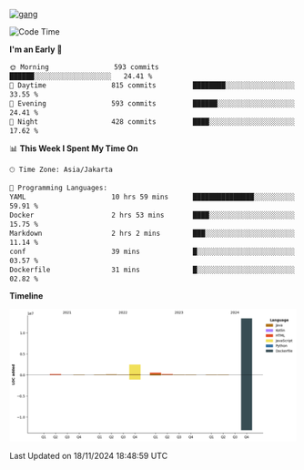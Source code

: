 <!-- [<img src='https://dev.karakun.com/assets/posts/2018-09-16-jc-java-article/3duke_suspects.jpg' alt='java'>](https://github.com/yeahbutstill) -->
[<img src='https://asset-2.tstatic.net/tribunnewswiki/foto/bank/images/Mozart.jpg' alt='gang'>](https://github.com/yeahbutstill)

<!--START_SECTION:waka-->
![Code Time](http://img.shields.io/badge/Code%20Time-2%2C912%20hrs%2014%20mins-blue)

**I'm an Early 🐤** 

```text
🌞 Morning                593 commits         ██████░░░░░░░░░░░░░░░░░░░   24.41 % 
🌆 Daytime                815 commits         ████████░░░░░░░░░░░░░░░░░   33.55 % 
🌃 Evening                593 commits         ██████░░░░░░░░░░░░░░░░░░░   24.41 % 
🌙 Night                  428 commits         ████░░░░░░░░░░░░░░░░░░░░░   17.62 % 
```


📊 **This Week I Spent My Time On** 

```text
🕑︎ Time Zone: Asia/Jakarta

💬 Programming Languages: 
YAML                     10 hrs 59 mins      ███████████████░░░░░░░░░░   59.91 % 
Docker                   2 hrs 53 mins       ████░░░░░░░░░░░░░░░░░░░░░   15.75 % 
Markdown                 2 hrs 2 mins        ███░░░░░░░░░░░░░░░░░░░░░░   11.14 % 
conf                     39 mins             █░░░░░░░░░░░░░░░░░░░░░░░░   03.57 % 
Dockerfile               31 mins             █░░░░░░░░░░░░░░░░░░░░░░░░   02.82 % 
```

**Timeline**

![Lines of Code chart](https://raw.githubusercontent.com/yeahbutstill/yeahbutstill/main/assets/bar_graph.png)


 Last Updated on 18/11/2024 18:48:59 UTC
<!--END_SECTION:waka-->
